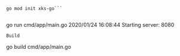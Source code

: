 
```
go mod init xks-go```


```
go run cmd/app/main.go
2020/01/24 16:08:44 Starting server: 8080
```
Build

```
go build cmd/app/main.go
```
